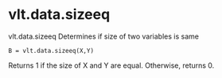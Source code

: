 # vlt.data.sizeeq

  vlt.data.sizeeq  Determines if size of two variables is same
    
    B = vlt.data.sizeeq(X,Y)
 
   Returns 1 if the size of X and Y are equal.  Otherwise, returns 0.
